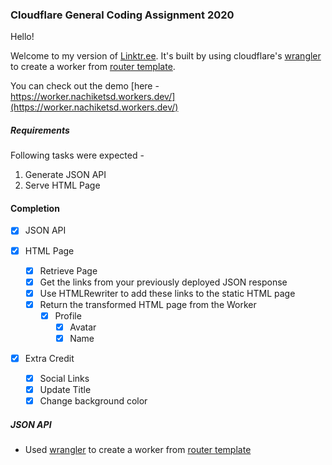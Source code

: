 ### Cloudflare General Coding Assignment 2020

Hello!

Welcome to my version of [Linktr.ee](https://linktr.ee/).
It's built by using cloudflare's [wrangler](https://github.com/cloudflare/wrangler) to create a worker from [router template](https://github.com/cloudflare/worker-template-router).

You can check out the demo [here - https://worker.nachiketsd.workers.dev/](https://worker.nachiketsd.workers.dev/)

##### Requirements
Following tasks were expected -
1. Generate JSON API
2. Serve HTML Page

#### Completion
- [x] JSON API

- [x] HTML Page
    - [x] Retrieve Page
    - [x] Get the links from your previously deployed JSON response
    - [x] Use HTMLRewriter to add these links to the static HTML page
    - [x] Return the transformed HTML page from the Worker
        - [x] Profile 
            - [x] Avatar
            - [x] Name

- [x] Extra Credit
    - [x] Social Links
    - [x] Update Title
    - [x] Change background color
      
##### JSON API
- Used [wrangler](https://github.com/cloudflare/wrangler) to create a worker from [router template](https://github.com/cloudflare/worker-template-router)
  